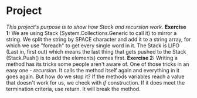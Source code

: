 # Project
_This project's purpose is to show how Stack and recursion work._
**Exercise 1:**
We are using Stack (System.Collections.Generic to call it) to mirror a string. We split the string by SPACE character and add it to a string array, for which we use "foreach" to get every single word in it.
The Stack is LIFO (Last in, first out) which means the last thing that gets pushed to the Stack (Stack.Push() is to add the elements) comes first.
**Exercise 2:**
Writing a method has its tricks some people aren't aware of. One of those tricks in an easy one - _recursion_. It calls the method itself again and everything in it goes again. But how do we stop it? If the methods variables reach a value that doesn't work for us, we check with _if_ construction. If it does meet the termination criteria, use return. It will break the method.
